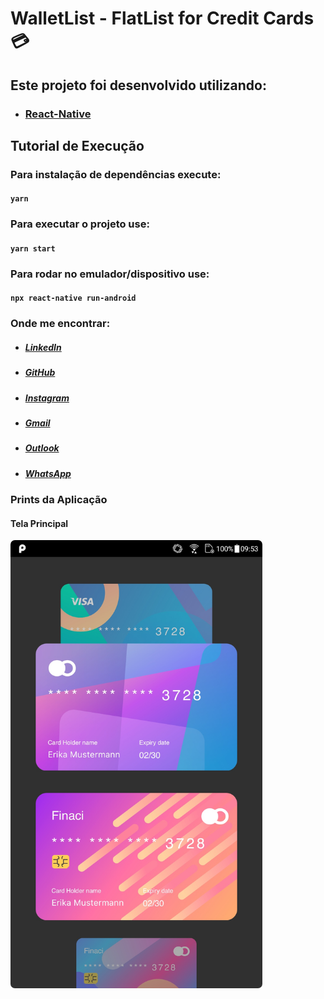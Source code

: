 # WalletList - FlatList for Credit Cards :credit_card:

## Este projeto foi desenvolvido utilizando:

* ### [React-Native](https://reactnative.dev/)

## Tutorial de Execução

### Para instalação de dependências execute:

#### `yarn`

### Para executar o projeto use:

#### `yarn start`

### Para rodar no emulador/dispositivo use:

#### `npx react-native run-android`

### Onde me encontrar:

* ##### [LinkedIn](https://www.linkedin.com/in/lucas-vieira-urquiza)

* ##### [GitHub](https://github.com/lucasvurquiza)

* ##### [Instagram](https://www.instagram.com/lucas_urquiza)

* ##### [Gmail](mailto:urquizaxd@gmail.com)

* ##### [Outlook](mailto:lucasuvie@hotmail.com)

* ##### [WhatsApp](https://api.whatsapp.com/send?phone=5562996559459)

### Prints da Aplicação

#### Tela Principal

<img src='./src/assets/screenMain.jpg' alt='Tela Principal' style='zoom:70%; border-radius: 10px;'/>